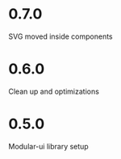 # 0.7.0

SVG moved inside components

# 0.6.0

Clean up and optimizations

# 0.5.0

Modular-ui library setup